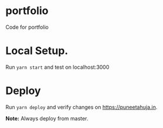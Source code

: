 # portfolio
Code for portfolio


# Local Setup.
Run `yarn start` and test on localhost:3000

# Deploy
Run `yarn deploy` and verify changes on https://puneetahuja.in.

**Note:** Always deploy from master.